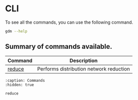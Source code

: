 # CLI

To see all the commands, you can use the following command.

```bash
gdm --help
```

## Summary of commands available.


| Command |  Description |
| --------| -------------|
| [reduce](#reduce) | Performs distribution network reduction |

```{toctree}
:caption: Commands
:hidden: true

reduce
```
